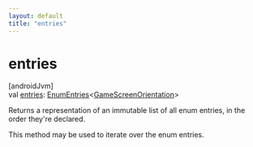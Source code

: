 ```yaml
---
layout: default
title: "entries"
---
```


# entries

[androidJvm]\
val [entries](entries.md): [EnumEntries](https://kotlinlang.org/api/core/kotlin-stdlib/kotlin.enums/-enum-entries/index.html)&lt;[GameScreenOrientation](index.md)&gt;

Returns a representation of an immutable list of all enum entries, in the order they're declared.

This method may be used to iterate over the enum entries.